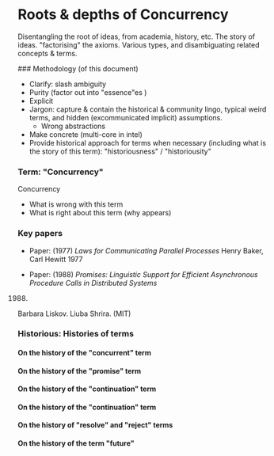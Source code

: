 # Roots & depths of Concurrency


Disentangling the root of ideas, from academia, history, etc.
The story of ideas.
"factorising" the axioms.
Various types, and disambiguating related concepts & terms.

### Methodology (of this document)
* Clarify: slash ambiguity
* Purity (factor out into "essence"es )
* Explicit
* Jargon: capture & contain the historical & community lingo, typical weird terms, and hidden (excommunicated implicit) assumptions.
   * Wrong abstractions
* Make concrete (multi-core in intel)
* Provide historical approach for terms when necessary (including what is the story of this term): "historiousness" / "historiousity"

### Term: "Concurrency"
Concurrency
* What is wrong with this term
* What is right about this term (why appears)

### Key papers
* Paper: (1977)
*Laws for Communicating Parallel Processes*
Henry Baker, Carl Hewitt
1977


* Paper: (1988)
*Promises: Linguistic Support for Efficient Asynchronous Procedure Calls in Distributed Systems*
1988.
Barbara Liskov.
Liuba Shrira.
(MIT)

### Historious: Histories of terms
#### On the history of the "concurrent" term
#### On the history of the "promise" term
#### On the history of the "continuation" term
#### On the history of the "continuation" term
#### On the history of "resolve" and "reject" terms
#### On the history of the term "future"

